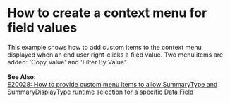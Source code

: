 # How to create a context menu for field values


<p>This example shows how to add custom items to the context menu displayed when an end user right-clicks a filed value. Two menu items are added: 'Copy Value' and 'Filter By Value'.<br><br><strong>See Also: </strong><br><a href="https://www.devexpress.com/Support/Center/p/E20028">E20028: How to provide custom menu items to allow SummaryType and SummaryDisplayType runtime selection for a specific Data Field</a></p>

<br/>


